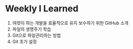 # Weekly I Learned
1. 여럿이 하는 개발을 효율적으로 유지 보수하기 위한 GitHub 소개 
2. 파일의 생명주기 학습
3. Git으로 파일관리하는 방법
4. Git 초기 설정
